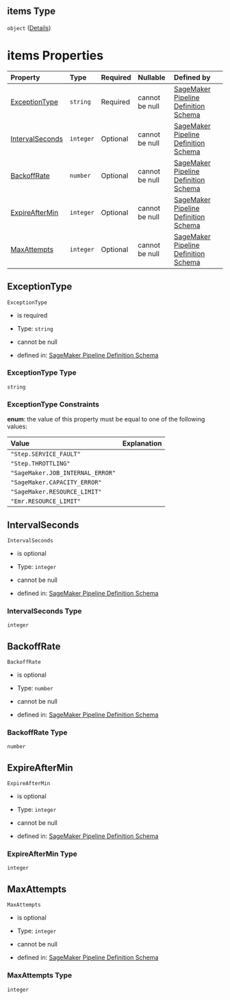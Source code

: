 ## items Type

`object` ([Details](pipeline-definition-definitions-retrypolicy.md))

# items Properties

| Property                            | Type      | Required | Nullable       | Defined by                                                                                                                                                                                                                                                                |
| :---------------------------------- | :-------- | :------- | :------------- | :------------------------------------------------------------------------------------------------------------------------------------------------------------------------------------------------------------------------------------------------------------------------ |
| [ExceptionType](#exceptiontype)     | `string`  | Required | cannot be null | [SageMaker Pipeline Definition Schema](pipeline-definition-definitions-retrypolicy-properties-exceptiontype.md "https://github.com/jerrypeng7773/sagemaker-model-building-pipeline-definition-JSON-schema/schema/#/definitions/RetryPolicy/properties/ExceptionType")     |
| [IntervalSeconds](#intervalseconds) | `integer` | Optional | cannot be null | [SageMaker Pipeline Definition Schema](pipeline-definition-definitions-retrypolicy-properties-intervalseconds.md "https://github.com/jerrypeng7773/sagemaker-model-building-pipeline-definition-JSON-schema/schema/#/definitions/RetryPolicy/properties/IntervalSeconds") |
| [BackoffRate](#backoffrate)         | `number`  | Optional | cannot be null | [SageMaker Pipeline Definition Schema](pipeline-definition-definitions-retrypolicy-properties-backoffrate.md "https://github.com/jerrypeng7773/sagemaker-model-building-pipeline-definition-JSON-schema/schema/#/definitions/RetryPolicy/properties/BackoffRate")         |
| [ExpireAfterMin](#expireaftermin)   | `integer` | Optional | cannot be null | [SageMaker Pipeline Definition Schema](pipeline-definition-definitions-retrypolicy-properties-expireaftermin.md "https://github.com/jerrypeng7773/sagemaker-model-building-pipeline-definition-JSON-schema/schema/#/definitions/RetryPolicy/properties/ExpireAfterMin")   |
| [MaxAttempts](#maxattempts)         | `integer` | Optional | cannot be null | [SageMaker Pipeline Definition Schema](pipeline-definition-definitions-retrypolicy-properties-maxattempts.md "https://github.com/jerrypeng7773/sagemaker-model-building-pipeline-definition-JSON-schema/schema/#/definitions/RetryPolicy/properties/MaxAttempts")         |

## ExceptionType



`ExceptionType`

*   is required

*   Type: `string`

*   cannot be null

*   defined in: [SageMaker Pipeline Definition Schema](pipeline-definition-definitions-retrypolicy-properties-exceptiontype.md "https://github.com/jerrypeng7773/sagemaker-model-building-pipeline-definition-JSON-schema/schema/#/definitions/RetryPolicy/properties/ExceptionType")

### ExceptionType Type

`string`

### ExceptionType Constraints

**enum**: the value of this property must be equal to one of the following values:

| Value                            | Explanation |
| :------------------------------- | :---------- |
| `"Step.SERVICE_FAULT"`           |             |
| `"Step.THROTTLING"`              |             |
| `"SageMaker.JOB_INTERNAL_ERROR"` |             |
| `"SageMaker.CAPACITY_ERROR"`     |             |
| `"SageMaker.RESOURCE_LIMIT"`     |             |
| `"Emr.RESOURCE_LIMIT"`           |             |

## IntervalSeconds



`IntervalSeconds`

*   is optional

*   Type: `integer`

*   cannot be null

*   defined in: [SageMaker Pipeline Definition Schema](pipeline-definition-definitions-retrypolicy-properties-intervalseconds.md "https://github.com/jerrypeng7773/sagemaker-model-building-pipeline-definition-JSON-schema/schema/#/definitions/RetryPolicy/properties/IntervalSeconds")

### IntervalSeconds Type

`integer`

## BackoffRate



`BackoffRate`

*   is optional

*   Type: `number`

*   cannot be null

*   defined in: [SageMaker Pipeline Definition Schema](pipeline-definition-definitions-retrypolicy-properties-backoffrate.md "https://github.com/jerrypeng7773/sagemaker-model-building-pipeline-definition-JSON-schema/schema/#/definitions/RetryPolicy/properties/BackoffRate")

### BackoffRate Type

`number`

## ExpireAfterMin



`ExpireAfterMin`

*   is optional

*   Type: `integer`

*   cannot be null

*   defined in: [SageMaker Pipeline Definition Schema](pipeline-definition-definitions-retrypolicy-properties-expireaftermin.md "https://github.com/jerrypeng7773/sagemaker-model-building-pipeline-definition-JSON-schema/schema/#/definitions/RetryPolicy/properties/ExpireAfterMin")

### ExpireAfterMin Type

`integer`

## MaxAttempts



`MaxAttempts`

*   is optional

*   Type: `integer`

*   cannot be null

*   defined in: [SageMaker Pipeline Definition Schema](pipeline-definition-definitions-retrypolicy-properties-maxattempts.md "https://github.com/jerrypeng7773/sagemaker-model-building-pipeline-definition-JSON-schema/schema/#/definitions/RetryPolicy/properties/MaxAttempts")

### MaxAttempts Type

`integer`
